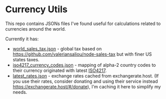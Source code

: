 Currency Utils
==============

This repo contains JSONs files I've found useful for calculations
related to currencies around the world.

Currently it has:
- [world_sales_tax.json](https://raw.githubusercontent.com/talaviram/currency_utils/main/world_sales_tax.json) - global tax based on https://github.com/valeriansaliou/node-sales-tax but with finer US states taxes.
- [iso4217_currency_codes.json](https://raw.githubusercontent.com/talaviram/currency_utils/main/iso4217_currency_codes.json) - mapping of alpha-2 country codes to their currency originated with latest [ISO4217](https://www.iso.org/iso-4217-currency-codes.html).
- [latest_rates.json](https://raw.githubusercontent.com/talaviram/currency_utils/main/latest_rates.json) - exchange rates cached from exchangerate.host. (If you use their rates, consider donating and using their service instead https://exchangerate.host/#/donate), I'm caching it here to simplify my needs.
